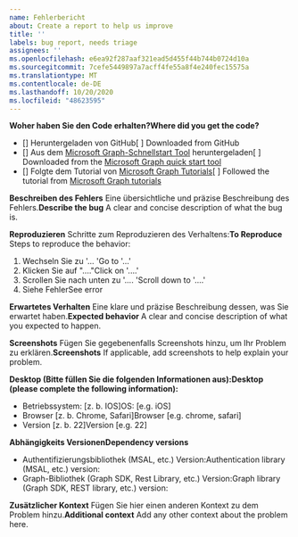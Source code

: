```yaml
---
name: Fehlerbericht
about: Create a report to help us improve
title: ''
labels: bug report, needs triage
assignees: ''
ms.openlocfilehash: e6ea92f287aaf321ead5d455f44b744b0724d10a
ms.sourcegitcommit: 7cefe5449897a7acff4fe55a8f4e240fec15575a
ms.translationtype: MT
ms.contentlocale: de-DE
ms.lasthandoff: 10/20/2020
ms.locfileid: "48623595"
---
```

<span data-ttu-id="8840b-102">**Woher haben Sie den Code erhalten?**</span><span class="sxs-lookup"><span data-stu-id="8840b-102">**Where did you get the code?**</span></span>
- <span data-ttu-id="8840b-103">[] Heruntergeladen von GitHub</span><span class="sxs-lookup"><span data-stu-id="8840b-103">[ ] Downloaded from GitHub</span></span>
- <span data-ttu-id="8840b-104">[] Aus dem [Microsoft Graph-Schnellstart Tool](https://developer.microsoft.com/graph/quick-start) heruntergeladen</span><span class="sxs-lookup"><span data-stu-id="8840b-104">[ ] Downloaded from the [Microsoft Graph quick start tool](https://developer.microsoft.com/graph/quick-start)</span></span>
- <span data-ttu-id="8840b-105">[] Folgte dem Tutorial von [Microsoft Graph Tutorials](https://docs.microsoft.com/graph/tutorials)</span><span class="sxs-lookup"><span data-stu-id="8840b-105">[ ] Followed the tutorial from [Microsoft Graph tutorials](https://docs.microsoft.com/graph/tutorials)</span></span>

<span data-ttu-id="8840b-106">**Beschreiben des Fehlers** Eine übersichtliche und präzise Beschreibung des Fehlers.</span><span class="sxs-lookup"><span data-stu-id="8840b-106">**Describe the bug** A clear and concise description of what the bug is.</span></span>

<span data-ttu-id="8840b-107">**Reproduzieren** Schritte zum Reproduzieren des Verhaltens:</span><span class="sxs-lookup"><span data-stu-id="8840b-107">**To Reproduce** Steps to reproduce the behavior:</span></span>
1. <span data-ttu-id="8840b-108">Wechseln Sie zu '... '</span><span class="sxs-lookup"><span data-stu-id="8840b-108">Go to '...'</span></span>
2. <span data-ttu-id="8840b-109">Klicken Sie auf "...."</span><span class="sxs-lookup"><span data-stu-id="8840b-109">Click on '....'</span></span>
3. <span data-ttu-id="8840b-110">Scrollen Sie nach unten zu '.... '</span><span class="sxs-lookup"><span data-stu-id="8840b-110">Scroll down to '....'</span></span>
4. <span data-ttu-id="8840b-111">Siehe Fehler</span><span class="sxs-lookup"><span data-stu-id="8840b-111">See error</span></span>

<span data-ttu-id="8840b-112">**Erwartetes Verhalten** Eine klare und präzise Beschreibung dessen, was Sie erwartet haben.</span><span class="sxs-lookup"><span data-stu-id="8840b-112">**Expected behavior** A clear and concise description of what you expected to happen.</span></span>

<span data-ttu-id="8840b-113">**Screenshots** Fügen Sie gegebenenfalls Screenshots hinzu, um Ihr Problem zu erklären.</span><span class="sxs-lookup"><span data-stu-id="8840b-113">**Screenshots** If applicable, add screenshots to help explain your problem.</span></span>

<span data-ttu-id="8840b-114">**Desktop (Bitte füllen Sie die folgenden Informationen aus):**</span><span class="sxs-lookup"><span data-stu-id="8840b-114">**Desktop (please complete the following information):**</span></span>
 - <span data-ttu-id="8840b-115">Betriebssystem: [z. b. IOS]</span><span class="sxs-lookup"><span data-stu-id="8840b-115">OS: [e.g. iOS]</span></span>
 - <span data-ttu-id="8840b-116">Browser [z. b. Chrome, Safari]</span><span class="sxs-lookup"><span data-stu-id="8840b-116">Browser [e.g. chrome, safari]</span></span>
 - <span data-ttu-id="8840b-117">Version [z. b. 22]</span><span class="sxs-lookup"><span data-stu-id="8840b-117">Version [e.g. 22]</span></span>

<span data-ttu-id="8840b-118">**Abhängigkeits Versionen**</span><span class="sxs-lookup"><span data-stu-id="8840b-118">**Dependency versions**</span></span>
 - <span data-ttu-id="8840b-119">Authentifizierungsbibliothek (MSAL, etc.) Version:</span><span class="sxs-lookup"><span data-stu-id="8840b-119">Authentication library (MSAL, etc.) version:</span></span>
 - <span data-ttu-id="8840b-120">Graph-Bibliothek (Graph SDK, Rest Library, etc.) Version:</span><span class="sxs-lookup"><span data-stu-id="8840b-120">Graph library (Graph SDK, REST library, etc.) version:</span></span>  

<span data-ttu-id="8840b-121">**Zusätzlicher Kontext** Fügen Sie hier einen anderen Kontext zu dem Problem hinzu.</span><span class="sxs-lookup"><span data-stu-id="8840b-121">**Additional context** Add any other context about the problem here.</span></span>
